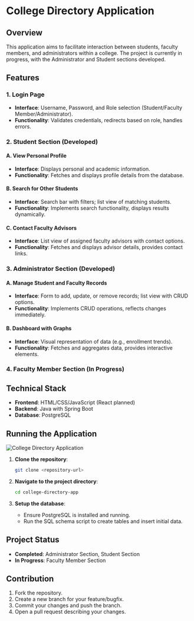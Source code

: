 # College Directory Application

## Overview
This application aims to facilitate interaction between students, faculty members, and administrators within a college. The project is currently in progress, with the Administrator and Student sections developed.

## Features

### 1. Login Page
- **Interface**: Username, Password, and Role selection (Student/Faculty Member/Administrator).
- **Functionality**: Validates credentials, redirects based on role, handles errors.

### 2. Student Section (Developed)
#### A. View Personal Profile
- **Interface**: Displays personal and academic information.
- **Functionality**: Fetches and displays profile details from the database.

#### B. Search for Other Students
- **Interface**: Search bar with filters; list view of matching students.
- **Functionality**: Implements search functionality, displays results dynamically.

#### C. Contact Faculty Advisors
- **Interface**: List view of assigned faculty advisors with contact options.
- **Functionality**: Fetches and displays advisor details, provides contact links.

### 3. Administrator Section (Developed)
#### A. Manage Student and Faculty Records
- **Interface**: Form to add, update, or remove records; list view with CRUD options.
- **Functionality**: Implements CRUD operations, reflects changes immediately.

#### B. Dashboard with Graphs
- **Interface**: Visual representation of data (e.g., enrollment trends).
- **Functionality**: Fetches and aggregates data, provides interactive elements.

### 4. Faculty Member Section (In Progress)

## Technical Stack
- **Frontend**: HTML/CSS/JavaScript (React planned)
- **Backend**: Java with Spring Boot
- **Database**: PostgreSQL

## Running the Application
![College Directory Application]([https://your-image-url.com/your-image.jpg](https://github.com/nabanitaghosh8/CollageDirectoryApplication/blob/main/Screenshot%202024-07-24%20103010.png))
1. **Clone the repository**:
    ```sh
    git clone <repository-url>
    ```

2. **Navigate to the project directory**:
    ```sh
    cd college-directory-app
    ```

3. **Setup the database**:
    - Ensure PostgreSQL is installed and running.
    - Run the SQL schema script to create tables and insert initial data.

## Project Status
- **Completed**: Administrator Section, Student Section
- **In Progress**: Faculty Member Section

## Contribution
1. Fork the repository.
2. Create a new branch for your feature/bugfix.
3. Commit your changes and push the branch.
4. Open a pull request describing your changes.


